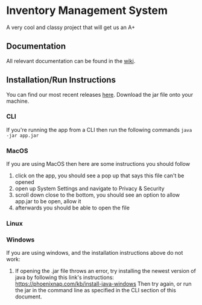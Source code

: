 # Inventory Management System
A very cool and classy project that will get us an A+

## Documentation
All relevant documentation can be found in the [wiki](https://github.com/Macintosh001/EECS-3311-final-project/wiki).

## Installation/Run Instructions
You can find our most recent releases [here](https://github.com/Macintosh001/EECS-3311-final-project/releases). Download the jar file onto your machine.

### CLI
If you're running the app from a CLI then run the following commands `java -jar app.jar`

### MacOS
If you are using MacOS then here are some instructions you should follow
1. click on the app, you should see a pop up that says this file can't be opened
2. open up System Settings and navigate to Privacy & Security
3. scroll down close to the bottom, you should see an option to allow app.jar to be open, allow it
4. afterwards you should be able to open the file

### Linux


### Windows
If you are using windows, and the installation instructions above do not work:
1. If opening the .jar file throws an error, try installing the newest version of java by following this link's instructions: https://phoenixnap.com/kb/install-java-windows Then try again, or run the jar in the command line as specified in the CLI section of this document.
